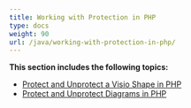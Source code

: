 ```yaml
---
title: Working with Protection in PHP
type: docs
weight: 90
url: /java/working-with-protection-in-php/
---
```


**This section includes the following topics:**

- [Protect and Unprotect a Visio Shape in PHP](/diagram/java/protect-and-unprotect-a-visio-shape-in-php-html/)
- [Protect and Unprotect Diagrams in PHP](/diagram/java/protect-and-unprotect-diagrams-in-php-html/)

